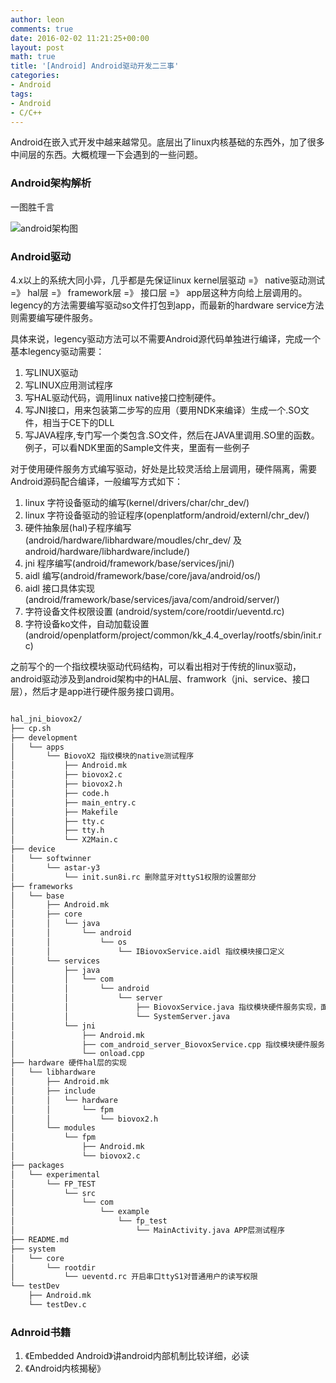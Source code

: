 ```yaml
---
author: leon
comments: true
date: 2016-02-02 11:21:25+00:00
layout: post
math: true
title: '[Android] Android驱动开发二三事' 
categories:
- Android
tags:
- Android
- C/C++
---
```


Android在嵌入式开发中越来越常见。底层出了linux内核基础的东西外，加了很多中间层的东西。大概梳理一下会遇到的一些问题。

### Android架构解析

一图胜千言

![android架构图](http://elinux.org/images/c/c2/Android-system-architecture.jpg)

### Android驱动

4.x以上的系统大同小异，几乎都是先保证linux kernel层驱动 =》 native驱动测试 =》 hal层 =》 framework层 =》 接口层 =》 app层这种方向给上层调用的。legency的方法需要编写驱动so文件打包到app，而最新的hardware service方法则需要编写硬件服务。

具体来说，legency驱动方法可以不需要Android源代码单独进行编译，完成一个基本legency驱动需要：

1. 写LINUX驱动
2. 写LINUX应用测试程序
3. 写HAL驱动代码，调用linux native接口控制硬件。
4. 写JNI接口，用来包装第二步写的应用（要用NDK来编译）生成一个.SO文件，相当于CE下的DLL
5. 写JAVA程序,专门写一个类包含.SO文件，然后在JAVA里调用.SO里的函数。例子，可以看NDK里面的Sample文件夹，里面有一些例子

对于使用硬件服务方式编写驱动，好处是比较灵活给上层调用，硬件隔离，需要Android源码配合编译，一般编写方式如下：

1. linux 字符设备驱动的编写(kernel/drivers/char/chr_dev/)
2. linux 字符设备驱动的验证程序(openplatform/android/externl/chr_dev/)
3. 硬件抽象层(hal)子程序编写(android/hardware/libhardware/moudles/chr_dev/ 及android/hardware/libhardware/include/)
4. jni 程序编写(android/framework/base/services/jni/)
5. aidl 编写(android/framework/base/core/java/android/os/)
6. aidl 接口具体实现(android/framework/base/services/java/com/android/server/)
7. 字符设备文件权限设置 (android/system/core/rootdir/ueventd.rc)
8. 字符设备ko文件，自动加载设置(android/openplatform/project/common/kk_4.4_overlay/rootfs/sbin/init.rc)

之前写个的一个指纹模块驱动代码结构，可以看出相对于传统的linux驱动，android驱动涉及到android架构中的HAL层、framwork（jni、service、接口层），然后才是app进行硬件服务接口调用。

```bash

hal_jni_biovox2/                                       
├── cp.sh
├── development
│   └── apps
│       └── BiovoX2 指纹模块的native测试程序
│           ├── Android.mk
│           ├── biovox2.c
│           ├── biovox2.h
│           ├── code.h
│           ├── main_entry.c
│           ├── Makefile
│           ├── tty.c
│           ├── tty.h
│           └── X2Main.c
├── device
│   └── softwinner
│       └── astar-y3
│           └── init.sun8i.rc 删除蓝牙对ttyS1权限的设置部分
├── frameworks
│   └── base
│       ├── Android.mk
│       ├── core
│       │   └── java
│       │       └── android
│       │           └── os
│       │               └── IBiovoxService.aidl 指纹模块接口定义
│       └── services
│           ├── java
│           │   └── com
│           │       └── android
│           │           └── server
│           │               ├── BiovoxService.java 指纹模块硬件服务实现，面向APP层的主要实现
│           │               └── SystemServer.java
│           └── jni
│               ├── Android.mk
│               ├── com_android_server_BiovoxService.cpp 指纹模块硬件服务对hal层的调用
│               └── onload.cpp
├── hardware 硬件hal层的实现
│   └── libhardware
│       ├── Android.mk
│       ├── include
│       │   └── hardware
│       │       └── fpm
│       │           └── biovox2.h
│       └── modules
│           └── fpm
│               ├── Android.mk
│               └── biovox2.c
├── packages
│   └── experimental
│       └── FP_TEST
│           └── src
│               └── com
│                   └── example
│                       └── fp_test
│                           └── MainActivity.java APP层测试程序
├── README.md
├── system
│   └── core
│       └── rootdir
│           └── ueventd.rc 开启串口ttyS1对普通用户的读写权限
└── testDev
    ├── Android.mk
    └── testDev.c


```

### Adnroid书籍

1. 《Embedded Android》讲android内部机制比较详细，必读
2. 《Android内核揭秘》
